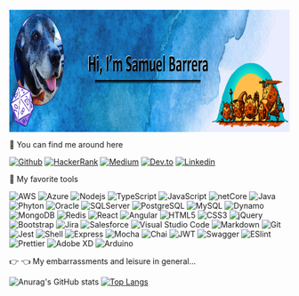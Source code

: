 <p align="center">

<img style="display: block;-webkit-user-select: none;margin: auto;cursor: zoom-in;background-color: hsl(0, 0%, 90%);transition: background-color 300ms;" src="img/banner.png" width="1300" height="220">

</p>

:feet: You can find me around here

[![Github](https://img.shields.io/badge/-GitHub-000000?style=flat&logo=github&logoColor=000000&labelColor=ffffff&logoWidth=30)](https://github.com/silverfox78)
[![HackerRank](https://img.shields.io/badge/HackerRank-brightgreen?logo=HackerRank&logoColor=Green&labelColor=black&logoWidth=30)](https://www.hackerrank.com/sbarrera) 
[![Medium](https://img.shields.io/badge/-Medium-FFFFFF?style=flat&logo=medium&logoColor=ffffff&labelColor=000000&logoWidth=30)](samuelbarrerabastidas.medium.com)
[![Dev.to](https://img.shields.io/badge/-Dev.to-000000?style=flat&logo=devdotto&logoWidth=30)](https://dev.to/sbarrera)
[![Linkedin](https://img.shields.io/badge/LinkedIn-blue?logo=Linkedin&logoColor=blue&labelColor=black&logoWidth=30)](https://www.linkedin.com/in/samuelbarrera/)

:star2: My favorite tools

![AWS](https://img.shields.io/badge/Amazon_AWS-232F3E?style=flat&logo=amazon-aws&logoColor=white&logoColor=green&labelColor=000000&logoWidth=30)
![Azure](https://img.shields.io/badge/Microsoft_Azure-232F3E?style=flat&logo=microsoft-azure&logoColor=white&labelColor=000000&logoWidth=30)
![Nodejs](https://img.shields.io/badge/-Nodejs-008DE4?style=flat&logo=Node.js&logoColor=green&labelColor=000000&logoWidth=25)
![TypeScript](https://img.shields.io/badge/-TypeScript-008DE4?style=flat&logo=typescript&logoColor=blue&labelColor=000000&logoWidth=25)
![JavaScript](https://img.shields.io/badge/-JavaScript-008DE4?style=flat&logo=javascript&logoColor=yellow&labelColor=000000&logoWidth=25)
![netCore](https://img.shields.io/badge/-netCore-008DE4?style=flat&logo=c-sharp&labelColor=000000&logoColor=lightblue&logoWidth=25)
![Java](https://img.shields.io/badge/-Java-008DE4?style=flat&logo=openjdk&logoColor=ED8B00&labelColor=000000&logoWidth=25)
![Phyton](https://img.shields.io/badge/-Python-008DE4?style=flat&logo=python&logoColor=007ACC&labelColor=000000&logoWidth=25)
![Oracle](https://img.shields.io/badge/-Oracle-ffffff?style=flat&logo=oracle&logoColor=ffffff&labelColor=F80000&logoWidth=25)
![SQLServer](https://img.shields.io/badge/-SQL%20Server-ffffff?style=flat&logo=microsoft%20sql%20server&logoColor=000000&labelColor=CC2927&logoWidth=25)
![PostgreSQL](https://img.shields.io/badge/-PostgreSQL-ffffff?style=flat&logo=postgresql&logoColor=ffffff&labelColor=336791&logoWidth=25)
![MySQL](https://img.shields.io/badge/-MySQL-ffffff?style=flat&logo=mysql&logoColor=000000&labelColor=lightblue&logoWidth=25)
![Dynamo](https://img.shields.io/badge/-DynamoDB-ffffff?style=flat&logo=Amazon%20DynamoDB&logoColor=ffffff&labelColor=4053D6&logoWidth=25)
![MongoDB](https://img.shields.io/badge/-MongoDB-ffffff?style=flat&logo=mongodb&logoColor=000000&labelColor=brightgreen&logoWidth=25)
![Redis](https://img.shields.io/badge/-Redis-%23ffffff.svg?&style=flat&logo=redis&logoColor=ffffff&labelColor=DD0031&logoWidth=25)
![React](https://img.shields.io/badge/-React-FF6601?style=flat&logo=react&labelColor=000000&logoWidth=25)
![Angular](https://img.shields.io/badge/-Angular-FF6601?style=flat&logo=angular&labelColor=F80000&logoWidth=25)
![HTML5](https://img.shields.io/badge/-HTML5-FF6601?style=flat&logo=html5&logoColor=ffffff&labelColor=E34F26&logoWidth=25)
![CSS3](https://img.shields.io/badge/-CSS3-FF6601?style=flat&logo=css3&logoColor=ffffff&labelColor=1572B6&logoWidth=25)
![jQuery](https://img.shields.io/badge/-jQuery-FF6601?style=flat&logo=jQuery&logoColor=0769AD&labelColor=ffffff&logoWidth=25)
![Bootstrap](https://img.shields.io/badge/-Bootstrap-FF6601?style=flat&logo=bootstrap&logoColor=ffffff&labelColor=563D7C&logoWidth=25)
![Jira](https://img.shields.io/badge/Jira-0052CC?style=flat&logo=Jira&logoWidth=25)
![Salesforce](https://img.shields.io/badge/Salesforce-00A1E0?style=flat&logo=Salesforce&logoColor=white&logoWidth=25)
![Visual Studio Code](https://img.shields.io/badge/-VSCode-000000?style=flat&logo=visual-studio-code&logoWidth=25)
![Markdown](https://img.shields.io/badge/Markdown-000000?style=flat&logo=markdown&logoWidth=25)
![Git](https://img.shields.io/badge/-Git-000000?style=flat&logo=git&logoWidth=25)
![Jest](https://img.shields.io/badge/-Jest-000000?style=flat&logo=Jest&logoWidth=25)
![Shell](https://img.shields.io/badge/Shell_Script-121011?style=flat&logo=gnu-bash&logoColor=white&logoWidth=25)
![Express](https://img.shields.io/badge/Express.js-404D59?style=flat&logo=express&logoWidth=25)
![Mocha](https://img.shields.io/badge/mocha.js-323330?style=flat&logo=mocha&logoColor=Brown&logoWidth=25)
![Chai](https://img.shields.io/badge/chai.js-323330?style=flat&logo=chai&logoColor=red&logoWidth=25)
![JWT](https://img.shields.io/badge/json%20web%20tokens-323330?style=flat&logo=json-web-tokens&logoColor=pink&logoWidth=25)
![Swagger](https://img.shields.io/badge/-Swagger-000000?style=flat&logo=swagger&logoWidth=25)
![ESlint](https://img.shields.io/badge/-ESlint-000000?style=flat&logo=ESlint&labelColor=4B32C3&logoWidth=25)
![Prettier](https://img.shields.io/badge/prettier-1A2C34?style=flat&logo=prettier&logoColor=F7BA3E&logoWidth=25)
![Adobe XD](https://img.shields.io/badge/Adobe%20XD-470137?style=flat&logo=Adobe%20XD&logoColor=#FF61F6&logoWidth=25)
![Arduino](https://img.shields.io/badge/Arduino-00979D?style=flat&logo=Arduino&logoColor=white&logoWidth=25)

:point_right: :point_left: My embarrassments and leisure in general...

![Anurag's GitHub stats](https://github-readme-stats.vercel.app/api?username=silverfox78\&rank_icon=github&theme=radical) 
[![Top Langs](https://github-readme-stats.vercel.app/api/top-langs/?username=silverfox78&layout=donut&theme=radical)](https://github.com/silverfox78/github-readme-stats)